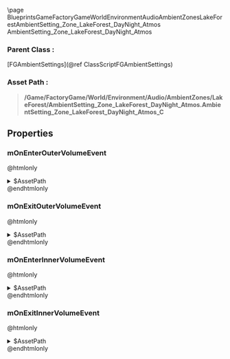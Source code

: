 \page BlueprintsGameFactoryGameWorldEnvironmentAudioAmbientZonesLakeForestAmbientSetting_Zone_LakeForest_DayNight_Atmos AmbientSetting_Zone_LakeForest_DayNight_Atmos
### Parent Class :
[FGAmbientSettings](@ref ClassScriptFGAmbientSettings)
### Asset Path :
<b><blockquote>/Game/FactoryGame/World/Environment/Audio/AmbientZones/LakeForest/AmbientSetting_Zone_LakeForest_DayNight_Atmos.AmbientSetting_Zone_LakeForest_DayNight_Atmos_C</blockquote></b>
## Properties

### mOnEnterOuterVolumeEvent
@htmlonly
<details>
 <summary>$AssetPath</summary>
<b><a href="_blueprints_game_factory_game_world_environment_audio_ambient_zones_lake_forest_play__zone__lake_forest__night_woods__stereo__outer.html"><blockquote>Play_Zone_LakeForest_NightWoods_Stereo_Outer</blockquote></a></b>
</details>
@endhtmlonly

### mOnExitOuterVolumeEvent
@htmlonly
<details>
 <summary>$AssetPath</summary>
<b><a href="_blueprints_game_factory_game_world_environment_audio_ambient_zones_lake_forest_stop__zone__lake_forest__night_woods__stereo__outer.html"><blockquote>Stop_Zone_LakeForest_NightWoods_Stereo_Outer</blockquote></a></b>
</details>
@endhtmlonly

### mOnEnterInnerVolumeEvent
@htmlonly
<details>
 <summary>$AssetPath</summary>
<b><a href="_blueprints_game_factory_game_world_environment_audio_ambient_zones_lake_forest_play__zone__lake_forest__day_night__atmos__inner.html"><blockquote>Play_Zone_LakeForest_DayNight_Atmos_Inner</blockquote></a></b>
</details>
@endhtmlonly

### mOnExitInnerVolumeEvent
@htmlonly
<details>
 <summary>$AssetPath</summary>
<b><a href="_blueprints_game_factory_game_world_environment_audio_ambient_zones_lake_forest_stop__zone__lake_forest__day_night__atmos__inner.html"><blockquote>Stop_Zone_LakeForest_DayNight_Atmos_Inner</blockquote></a></b>
</details>
@endhtmlonly

